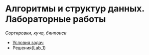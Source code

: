 # Алгоритмы и структур данных. Лабораторные работы
_Сортировки, куча, бинпоиск_
  * [Условия задач](http://codeforces.com/group/CYMPFXi8zA/contest/230408)
  * Решения(Lab_1)
